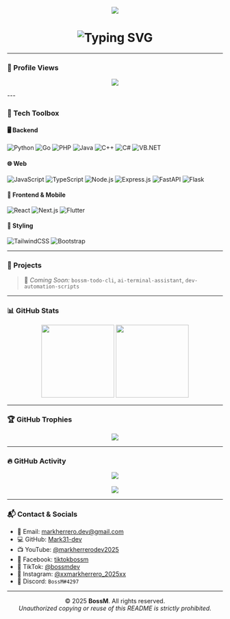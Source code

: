 <!-- GitHub Profile README: Mark31-dev -->

<!-- 👾 Glitchy Banner -->
<p align="center">
  <img src="https://capsule-render.vercel.app/api?type=waving&color=0f0f0f&height=150&section=header&text=Welcome%20to%20BossM's%20Zone&fontColor=00FFFF&fontSize=28&animation=twinkling" />
</p>

<!-- ✍️ Typing Effect -->
<h1 align="center">
  <img src="https://readme-typing-svg.demolab.com?font=Fira+Code&size=24&duration=3000&pause=1000&color=00F7FF&center=true&width=900&lines=Hi+there%2C+I'm+BossM+%F0%9F%91%8B;Full-Stack+Developer+%7C+Web%2C+API%2C+Automation+%F0%9F%9A%80;Python+%7C+Go+%7C+C%23+%7C+JS%2FTS+%7C+Flutter+%7C+PHP+%7C+C%2B%2B+%7C+VB.NET" alt="Typing SVG" />
</h1>

---
### 🧮 Profile Views

<p align="center">
  <img src="https://komarev.com/ghpvc/?username=Mark31-dev&label=Profile+Views&color=brightgreen&style=flat"/>
</p>
---

### 🧠 Tech Toolbox

#### 🖥️ Backend  
![Python](https://img.shields.io/badge/Python-3670A0?style=for-the-badge&logo=python&logoColor=ffdd54)
![Go](https://img.shields.io/badge/Go-00ADD8?style=for-the-badge&logo=go&logoColor=white)
![PHP](https://img.shields.io/badge/PHP-777BB4?style=for-the-badge&logo=php&logoColor=white)
![Java](https://img.shields.io/badge/Java-ED8B00?style=for-the-badge&logo=java&logoColor=white)
![C++](https://img.shields.io/badge/C++-00599C?style=for-the-badge&logo=c%2B%2B&logoColor=white)
![C#](https://img.shields.io/badge/C%23-239120?style=for-the-badge&logo=c-sharp&logoColor=white)
![VB.NET](https://img.shields.io/badge/VB.NET-512BD4?style=for-the-badge&logo=dotnet&logoColor=white)

#### 🌐 Web  
![JavaScript](https://img.shields.io/badge/JavaScript-F7DF1E?style=for-the-badge&logo=javascript&logoColor=black)
![TypeScript](https://img.shields.io/badge/TypeScript-007ACC?style=for-the-badge&logo=typescript&logoColor=white)
![Node.js](https://img.shields.io/badge/Node.js-339933?style=for-the-badge&logo=node.js&logoColor=white)
![Express.js](https://img.shields.io/badge/Express.js-404D59?style=for-the-badge)
![FastAPI](https://img.shields.io/badge/FastAPI-005571?style=for-the-badge&logo=fastapi)
![Flask](https://img.shields.io/badge/Flask-000000?style=for-the-badge&logo=flask)

#### 📱 Frontend & Mobile  
![React](https://img.shields.io/badge/React-20232A?style=for-the-badge&logo=react&logoColor=61DAFB)
![Next.js](https://img.shields.io/badge/Next.js-000000?style=for-the-badge&logo=nextdotjs&logoColor=white)
![Flutter](https://img.shields.io/badge/Flutter-02569B?style=for-the-badge&logo=flutter&logoColor=white)

#### 🎨 Styling  
![TailwindCSS](https://img.shields.io/badge/Tailwind_CSS-38B2AC?style=for-the-badge&logo=tailwind-css&logoColor=white)
![Bootstrap](https://img.shields.io/badge/Bootstrap-563D7C?style=for-the-badge&logo=bootstrap&logoColor=white)

---

### 🚀 Projects

> 🧠 *Coming Soon:* `bossm-todo-cli`, `ai-terminal-assistant`, `dev-automation-scripts`

---

### 📊 GitHub Stats

<p align="center">
  <img src="https://github-readme-stats.vercel.app/api?username=Mark31-dev&show_icons=true&theme=tokyonight&hide_border=true" height="170"/>
  <img src="https://github-readme-stats.vercel.app/api/top-langs/?username=Mark31-dev&layout=compact&theme=tokyonight&hide_border=true" height="170"/>
</p>

---

### 🏆 GitHub Trophies

<p align="center">
  <img src="https://github-profile-trophy.vercel.app/?username=Mark31-dev&theme=onedark&no-frame=true&column=6"/>
</p>

---

### 🔥 GitHub Activity

<p align="center">
  <img src="https://streak-stats.demolab.com/?user=Mark31-dev&theme=tokyonight&hide_border=true"/>
  <br><br>
  <img src="https://github-readme-activity-graph.vercel.app/graph?username=Mark31-dev&theme=github-dark&hide_border=true"/>
</p>

---

### 📬 Contact & Socials

- 📧 Email: [markherrero.dev@gmail.com](mailto:markherrero.dev@gmail.com)
- 💻 GitHub: [Mark31-dev](https://github.com/Mark31-dev)
- 📺 YouTube: [@markherrerodev2025](https://www.youtube.com/@markherrerodev2025)
- 📘 Facebook: [tiktokbossm](https://www.facebook.com/tiktokbossm)
- 🎵 TikTok: [@bossmdev](https://tiktok.com/@bossmdev)
- 📸 Instagram: [@xxmarkherrero_2025xx](https://instagram.com/xxmarkherrero_2025xx)
- 💬 Discord: `BossM#4297`

---
<p align="center">
  © 2025 <strong>BossM</strong>. All rights reserved. <br>
  <em>Unauthorized copying or reuse of this README is strictly prohibited.</em>
</p>
